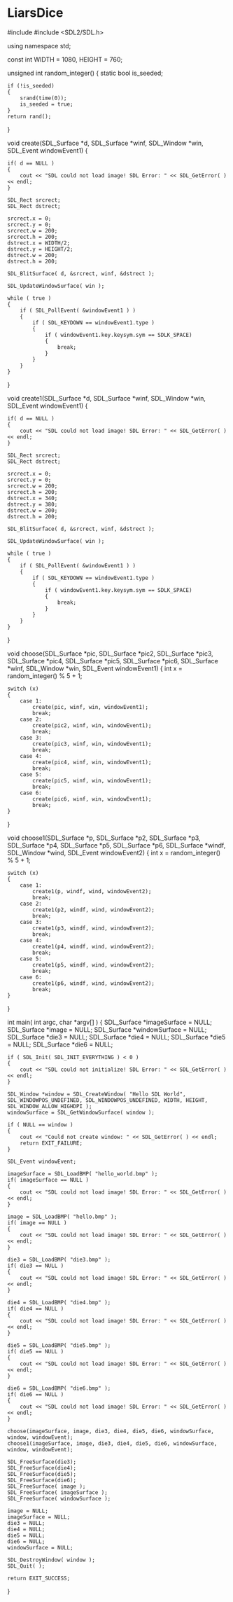 # LiarsDice
#include <iostream>
#include <SDL2/SDL.h>

using namespace std;

const int WIDTH = 1080, HEIGHT = 760;

unsigned int random_integer()
{
    static bool is_seeded;
    
    if (!is_seeded)
    {
        srand(time(0));
        is_seeded = true;
    }
    return rand();
}

void create(SDL_Surface *d, SDL_Surface *winf, SDL_Window *win, SDL_Event windowEvent1)
{
    
    if( d == NULL )
    {
        cout << "SDL could not load image! SDL Error: " << SDL_GetError( ) << endl;
    }
    
    SDL_Rect srcrect;
    SDL_Rect dstrect;
    
    srcrect.x = 0;
    srcrect.y = 0;
    srcrect.w = 200;
    srcrect.h = 200;
    dstrect.x = WIDTH/2;
    dstrect.y = HEIGHT/2;
    dstrect.w = 200;
    dstrect.h = 200;
    
    SDL_BlitSurface( d, &srcrect, winf, &dstrect );
    
    SDL_UpdateWindowSurface( win );
    
    while ( true )
    {
        if ( SDL_PollEvent( &windowEvent1 ) )
        {
            if ( SDL_KEYDOWN == windowEvent1.type )
            {
                if ( windowEvent1.key.keysym.sym == SDLK_SPACE)
                {
                    break;
                }
            }
        }
    }
}

void create1(SDL_Surface *d, SDL_Surface *winf, SDL_Window *win, SDL_Event windowEvent1)
{
    
    if( d == NULL )
    {
        cout << "SDL could not load image! SDL Error: " << SDL_GetError( ) << endl;
    }
    
    SDL_Rect srcrect;
    SDL_Rect dstrect;
    
    srcrect.x = 0;
    srcrect.y = 0;
    srcrect.w = 200;
    srcrect.h = 200;
    dstrect.x = 340;
    dstrect.y = 380;
    dstrect.w = 200;
    dstrect.h = 200;
    
    SDL_BlitSurface( d, &srcrect, winf, &dstrect );
    
    SDL_UpdateWindowSurface( win );
    
    while ( true )
    {
        if ( SDL_PollEvent( &windowEvent1 ) )
        {
            if ( SDL_KEYDOWN == windowEvent1.type )
            {
                if ( windowEvent1.key.keysym.sym == SDLK_SPACE)
                {
                    break;
                }
            }
        }
    }
}

void choose(SDL_Surface *pic, SDL_Surface *pic2, SDL_Surface *pic3, SDL_Surface *pic4, SDL_Surface *pic5, SDL_Surface *pic6, SDL_Surface *winf, SDL_Window *win, SDL_Event windowEvent1)
{
    int x = random_integer() % 5 + 1;
    
    switch (x)
    {
        case 1:
            create(pic, winf, win, windowEvent1);
            break;
        case 2:
            create(pic2, winf, win, windowEvent1);
            break;
        case 3:
            create(pic3, winf, win, windowEvent1);
            break;
        case 4:
            create(pic4, winf, win, windowEvent1);
            break;
        case 5:
            create(pic5, winf, win, windowEvent1);
            break;
        case 6:
            create(pic6, winf, win, windowEvent1);
            break;
    }
}

void choose1(SDL_Surface *p, SDL_Surface *p2, SDL_Surface *p3, SDL_Surface *p4, SDL_Surface *p5, SDL_Surface *p6, SDL_Surface *windf, SDL_Window *wind, SDL_Event windowEvent2)
{
    int x = random_integer() % 5 + 1;
    
    switch (x)
    {
        case 1:
            create1(p, windf, wind, windowEvent2);
            break;
        case 2:
            create1(p2, windf, wind, windowEvent2);
            break;
        case 3:
            create1(p3, windf, wind, windowEvent2);
            break;
        case 4:
            create1(p4, windf, wind, windowEvent2);
            break;
        case 5:
            create1(p5, windf, wind, windowEvent2);
            break;
        case 6:
            create1(p6, windf, wind, windowEvent2);
            break;
    }
}

int main( int argc, char *argv[] )
{
    SDL_Surface *imageSurface = NULL;
    SDL_Surface *image = NULL;
    SDL_Surface *windowSurface = NULL;
    SDL_Surface *die3 = NULL;
    SDL_Surface *die4 = NULL;
    SDL_Surface *die5 = NULL;
    SDL_Surface *die6 = NULL;
    
    if ( SDL_Init( SDL_INIT_EVERYTHING ) < 0 )
    {
        cout << "SDL could not initialize! SDL Error: " << SDL_GetError( ) << endl;
    }
            
    SDL_Window *window = SDL_CreateWindow( "Hello SDL World", SDL_WINDOWPOS_UNDEFINED, SDL_WINDOWPOS_UNDEFINED, WIDTH, HEIGHT, SDL_WINDOW_ALLOW_HIGHDPI );
    windowSurface = SDL_GetWindowSurface( window );
            
    if ( NULL == window )
    {
        cout << "Could not create window: " << SDL_GetError( ) << endl;
        return EXIT_FAILURE;
    }
    
    SDL_Event windowEvent;

    imageSurface = SDL_LoadBMP( "hello_world.bmp" );
    if( imageSurface == NULL )
    {
        cout << "SDL could not load image! SDL Error: " << SDL_GetError( ) << endl;
    }
    
    image = SDL_LoadBMP( "hello.bmp" );
    if( image == NULL )
    {
        cout << "SDL could not load image! SDL Error: " << SDL_GetError( ) << endl;
    }
    
    die3 = SDL_LoadBMP( "die3.bmp" );
    if( die3 == NULL )
    {
        cout << "SDL could not load image! SDL Error: " << SDL_GetError( ) << endl;
    }
    
    die4 = SDL_LoadBMP( "die4.bmp" );
    if( die4 == NULL )
    {
        cout << "SDL could not load image! SDL Error: " << SDL_GetError( ) << endl;
    }
    
    die5 = SDL_LoadBMP( "die5.bmp" );
    if( die5 == NULL )
    {
        cout << "SDL could not load image! SDL Error: " << SDL_GetError( ) << endl;
    }
    
    die6 = SDL_LoadBMP( "die6.bmp" );
    if( die6 == NULL )
    {
        cout << "SDL could not load image! SDL Error: " << SDL_GetError( ) << endl;
    }
    
    choose(imageSurface, image, die3, die4, die5, die6, windowSurface, window, windowEvent);
    choose1(imageSurface, image, die3, die4, die5, die6, windowSurface, window, windowEvent);
    
    SDL_FreeSurface(die3);
    SDL_FreeSurface(die4);
    SDL_FreeSurface(die5);
    SDL_FreeSurface(die6);
    SDL_FreeSurface( image );
    SDL_FreeSurface( imageSurface );
    SDL_FreeSurface( windowSurface );
    
    image = NULL;
    imageSurface = NULL;
    die3 = NULL;
    die4 = NULL;
    die5 = NULL;
    die6 = NULL;
    windowSurface = NULL;

    SDL_DestroyWindow( window );
    SDL_Quit( );

    return EXIT_SUCCESS;

}
